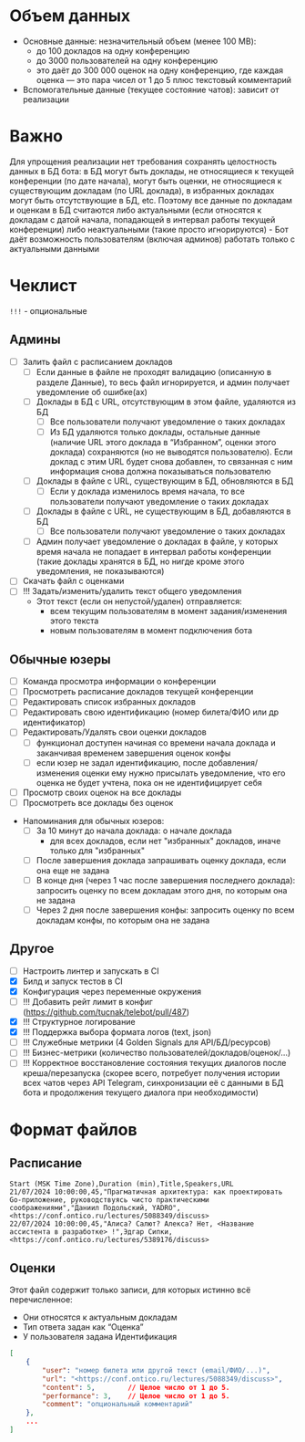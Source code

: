 # Объем данных

- Основные данные: незначительный объем (менее 100 MB):
    - до 100 докладов на одну конференцию
    - до 3000 пользователей на одну конференцию
    - это даёт до 300 000 оценок на одну конференцию, где каждая оценка — это пара чисел от 1 до 5 плюс текстовый комментарий
- Вспомогательные данные (текущее состояние чатов): зависит от реализации

# Важно

Для упрощения реализации нет требования сохранять целостность данных в БД бота: в БД могут быть доклады, не относящиеся к текущей конференции (по дате начала), могут быть оценки, не относящиеся к существующим докладам (по URL доклада), в избранных докладах могут быть отсутствующие в БД, etc. Поэтому все данные по докладам и оценкам в БД считаются либо актуальными (если относятся к докладам с датой начала, попадающей в интервал работы текущей конференции) либо неактуальными (такие просто игнорируются)
    - Бот даёт возможность пользователям (включая админов) работать только с актуальными данными


# Чеклист

`!!!` - опциональные

## Админы

- [ ] Залить файл с расписанием докладов
    - [ ] Если данные в файле не проходят валидацию (описанную в разделе Данные), то весь файл игнорируется, и админ получает уведомление об ошибке(ах)
    - [ ] Доклады в БД с URL, отсутствующим в этом файле, удаляются из БД
        - [ ] Все пользователи получают уведомление о таких докладах
        - [ ] Из БД удаляются только доклады, остальные данные (наличие URL этого доклада в “Избранном”, оценки этого доклада) сохраняются (но не выводятся пользователю). Если доклад с этим URL будет снова добавлен, то связанная с ним информация снова должна показываться пользователю
    - [ ] Доклады в файле с URL, существующим в БД, обновляются в БД
        - [ ] Если у доклада изменилось время начала, то все пользователи получают уведомление о таких докладах
    - [ ] Доклады в файле с URL, не существующим в БД, добавляются в БД
        - [ ] Все пользователи получают уведомление о таких докладах
    - [ ] Админ получает уведомление о докладах в файле, у которых время начала не попадает в интервал работы конференции (такие доклады хранятся в БД, но нигде кроме этого уведомления, не показываются)
- [ ] Скачать файл с оценками
- [ ] !!! Задать/изменить/удалить текст общего уведомления
    - Этот текст (если он непустой/удален) отправляется:
        - всем текущим пользователям в момент задания/изменения этого текста
        - новым пользователям в момент подключения бота

## Обычные юзеры

- [ ] Команда просмотра информации о конференции
- [ ] Просмотреть расписание докладов текущей конференции
- [ ] Редактировать список избранных докладов
- [ ] Редактировать свою идентификацию (номер билета/ФИО или др идентификатор)
- [ ] Редактировать/Удалять свои оценки докладов
    - [ ] функционал доступен начиная со времени начала доклада и заканчивая временем завершения оценок конфы
    - [ ] если юзер не задал идентификацию, после добавления/изменения оценки ему нужно присылать уведомление, что его оценка не будет учтена, пока он не идентифицирует себя
- [ ] Просмотр своих оценок на все доклады
- [ ] Просмотреть все доклады без оценок
- Напоминания для обычных юзеров:
    - [ ] За 10 минут до начала доклада: о начале доклада
        - для всех докладов, если нет "избранных" докладов, иначе только для "избранных"
    - [ ] После завершения доклада запрашивать оценку доклада, если она еще не задана
    - [ ] В конце дня (через 1 час после завершения последнего доклада): запросить оценку по всем докладам этого дня, по которым она не задана
    - [ ] Через 2 дня после завершения конфы: запросить оценку по всем  докладам конфы, по которым она не задана

## Другое

- [ ] Настроить линтер и запускать в CI
- [x] Билд и запуск тестов в CI
- [x] Конфигурация через переменные окружения
- [ ] !!! Добавить рейт лимит в конфиг (https://github.com/tucnak/telebot/pull/487)
- [x] !!! Структурное логирование
- [x] !!! Поддержка выбора формата логов (text, json)
- [ ] !!! Служебные метрики (4 Golden Signals для API/БД/ресурсов)
- [ ] !!! Бизнес-метрики (количество пользователей/докладов/оценок/…)
- [ ] !!! Корректное восстановление состояния текущих диалогов после креша/перезапуска (скорее всего, потребует получения истории всех чатов через API Telegram, синхронизации её с данными в БД бота и продолжения текущего диалога при необходимости)

# Формат файлов

## Расписание

```csv
Start (MSK Time Zone),Duration (min),Title,Speakers,URL
21/07/2024 10:00:00,45,"Прагматичная архитектура: как проектировать Go-приложение, руководствуясь чисто практическими соображениями","Даниил Подольский, YADRO",<https://conf.ontico.ru/lectures/5088349/discuss>
22/07/2024 10:00:00,45,"Алиса? Салют? Алекса? Нет, <Название ассистента в разработке> !",Эдгар Сипки,<https://conf.ontico.ru/lectures/5389176/discuss>
```

## Оценки

Этот файл содержит только записи, для которых истинно всё перечисленное:
- Они относятся к актуальным докладам
- Тип ответа задан как “Оценка”
- У пользователя задана Идентификация
```json
[
	{
		"user": "номер билета или другой текст (email/ФИО/...)",
		"url": "<https://conf.ontico.ru/lectures/5088349/discuss>",
		"content": 5,        // Целое число от 1 до 5.
		"performance": 3,    // Целое число от 1 до 5.
		"comment": "опциональный комментарий"
	},
	...
]
```
